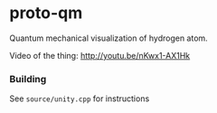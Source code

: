 proto-qm
========

Quantum mechanical visualization of hydrogen atom.

Video of the thing: http://youtu.be/nKwx1-AX1Hk

### Building
See `source/unity.cpp` for instructions
